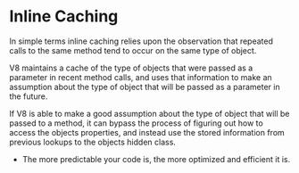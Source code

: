 # Inline Caching

In simple terms inline caching relies upon the observation that repeated calls to the same method tend to occur on the same type of object.

V8 maintains a cache of the type of objects that were passed as a parameter in recent method calls, and uses that information to make an assumption about the type of object that will be passed as a parameter in the future.

If V8 is able to make a good assumption about the type of object that will be passed to a method, it can bypass the process of figuring out how to access the objects properties, and instead use the stored information from previous lookups to the objects hidden class.

* The more predictable your code is, the more optimized and efficient it is. 

